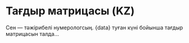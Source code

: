 # Тағдыр матрицасы (KZ)

Сен — тәжірибелі нумерологсың. {data} туған күні бойынша тағдыр матрицасын талда...